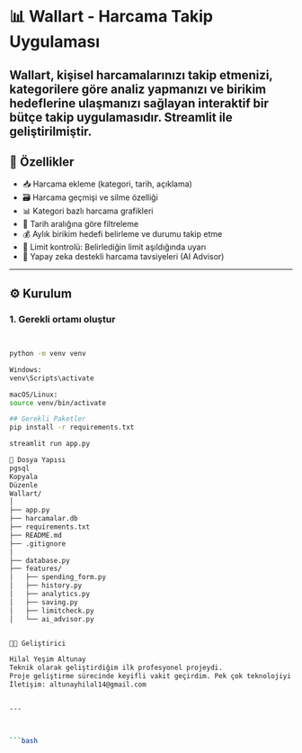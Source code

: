 
# 📊 Wallart - Harcama Takip Uygulaması

Wallart, kişisel harcamalarınızı takip etmenizi, kategorilere göre analiz yapmanızı ve birikim hedeflerine ulaşmanızı sağlayan interaktif bir bütçe takip uygulamasıdır. Streamlit ile geliştirilmiştir.
---------------------------

## 🚀 Özellikler

- 📥 Harcama ekleme (kategori, tarih, açıklama)
- 🗃️ Harcama geçmişi ve silme özelliği
- 📊 Kategori bazlı harcama grafikleri
- 📅 Tarih aralığına göre filtreleme
- 💰 Aylık birikim hedefi belirleme ve durumu takip etme
- 🚨 Limit kontrolü: Belirlediğin limit aşıldığında uyarı
- 🤖 Yapay zeka destekli harcama tavsiyeleri (AI Advisor)
---------------------------

## ⚙️ Kurulum

### 1. Gerekli ortamı oluştur

```bash


python -m venv venv

Windows:
venv\Scripts\activate

macOS/Linux:
source venv/bin/activate

## Gerekli Paketler
pip install -r requirements.txt

streamlit run app.py

📁 Dosya Yapısı
pgsql
Kopyala
Düzenle
Wallart/
│
├── app.py
├── harcamalar.db
├── requirements.txt
├── README.md
├── .gitignore
│
├── database.py
├── features/
│   ├── spending_form.py
│   ├── history.py
│   ├── analytics.py
│   ├── saving.py
│   ├── limitcheck.py
│   └── ai_advisor.py


👩‍💻 Geliştirici

Hilal Yeşim Altunay
Teknik olarak geliştirdiğim ilk profesyonel projeydi. 
Proje geliştirme sürecinde keyifli vakit geçirdim. Pek çok teknolojiyi kullanmayı öğrendim.
İletişim: altunayhilal14@gmail.com


---



```bash

